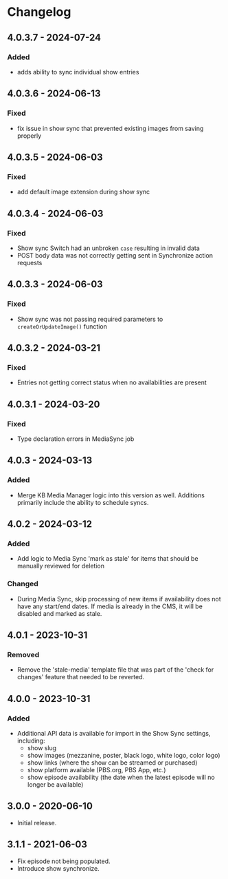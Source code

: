 # Changelog

## 4.0.3.7 - 2024-07-24

### Added
- adds ability to sync individual show entries

## 4.0.3.6 - 2024-06-13

### Fixed
- fix issue in show sync that prevented existing images from saving properly

## 4.0.3.5 - 2024-06-03

### Fixed
- add default image extension during show sync

## 4.0.3.4 - 2024-06-03

### Fixed
- Show sync Switch had an unbroken `case` resulting in invalid data
- POST body data was not correctly getting sent in Synchronize action requests 

## 4.0.3.3 - 2024-06-03

### Fixed
- Show sync was not passing required parameters to `createOrUpdateImage()` function

## 4.0.3.2 - 2024-03-21

### Fixed
- Entries not getting correct status when no availabilities are present

## 4.0.3.1 - 2024-03-20

### Fixed
- Type declaration errors in MediaSync job

## 4.0.3 - 2024-03-13

### Added
- Merge KB Media Manager logic into this version as well. Additions primarily include the ability to schedule syncs.

## 4.0.2 - 2024-03-12

### Added
- Add logic to Media Sync 'mark as stale' for items that should be manually reviewed for deletion

### Changed
- During Media Sync, skip processing of new items if availability does not have any start/end dates. If media is already in the CMS, it will be disabled and marked as stale.

## 4.0.1 - 2023-10-31

### Removed
- Remove the 'stale-media' template file that was part of the 'check for changes' feature that needed to be reverted.

## 4.0.0 - 2023-10-31

### Added
- Additional API data is available for import in the Show Sync settings, including:
  - show slug
  - show images (mezzanine, poster, black logo, white logo, color logo)
  - show links (where the show can be streamed or purchased)
  - show platform available (PBS.org, PBS App, etc.)
  - show episode availability (the date when the latest episode will no longer be available)

## 3.0.0 - 2020-06-10

- Initial release.

## 3.1.1 - 2021-06-03

- Fix episode not being populated.
- Introduce show synchronize.
